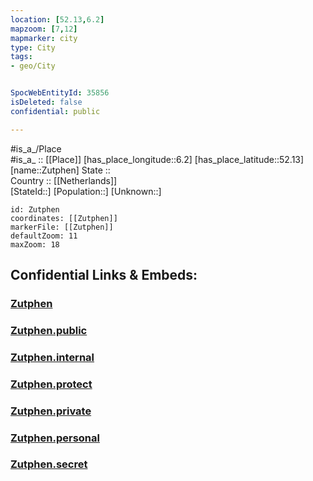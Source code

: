 ```yaml
---
location: [52.13,6.2] 
mapzoom: [7,12] 
mapmarker: city 
type: City
tags:
- geo/City


SpocWebEntityId: 35856
isDeleted: false
confidential: public

---
```

#is_a_/Place  
#is_a_ :: [[Place]] 
[has_place_longitude::6.2] 
[has_place_latitude::52.13] 
[name::Zutphen] 
State ::  
Country :: [[Netherlands]]  
[StateId::] 
[Population::] 
[Unknown::] 


```leaflet
id: Zutphen
coordinates: [[Zutphen]] 
markerFile: [[Zutphen]] 
defaultZoom: 11 
maxZoom: 18
```


## Confidential Links & Embeds: 

### [Zutphen](/_Standards/Earth/Continent/Europe/Europe~West/Netherlands/Provinces~Netherlands/Gelderland/City/Zutphen.md) 

### [Zutphen.public](/_public/Earth/Continent/Europe/Europe~West/Netherlands/Provinces~Netherlands/Gelderland/City/Zutphen.public.md) 

### [Zutphen.internal](/_internal/Earth/Continent/Europe/Europe~West/Netherlands/Provinces~Netherlands/Gelderland/City/Zutphen.internal.md) 

### [Zutphen.protect](/_protect/Earth/Continent/Europe/Europe~West/Netherlands/Provinces~Netherlands/Gelderland/City/Zutphen.protect.md) 

### [Zutphen.private](/_private/Earth/Continent/Europe/Europe~West/Netherlands/Provinces~Netherlands/Gelderland/City/Zutphen.private.md) 

### [Zutphen.personal](/_personal/Earth/Continent/Europe/Europe~West/Netherlands/Provinces~Netherlands/Gelderland/City/Zutphen.personal.md) 

### [Zutphen.secret](/_secret/Earth/Continent/Europe/Europe~West/Netherlands/Provinces~Netherlands/Gelderland/City/Zutphen.secret.md)

